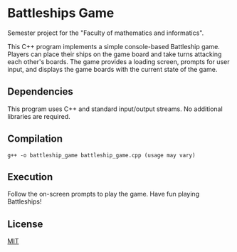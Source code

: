 # Battleships Game

Semester project for the "Faculty of mathematics and informatics".


This C++ program implements a simple console-based Battleship game. Players can place their ships on the game board and take turns attacking each other's boards. The game provides a loading screen, prompts for user input, and displays the game boards with the current state of the game.


## Dependencies

This program uses C++ and standard input/output streams. No additional libraries are required.

## Compilation
```
g++ -o battleship_game battleship_game.cpp (usage may vary)
```

## Execution
Follow the on-screen prompts to play the game. Have fun playing Battleships!

## License

[MIT](https://choosealicense.com/licenses/mit/)
